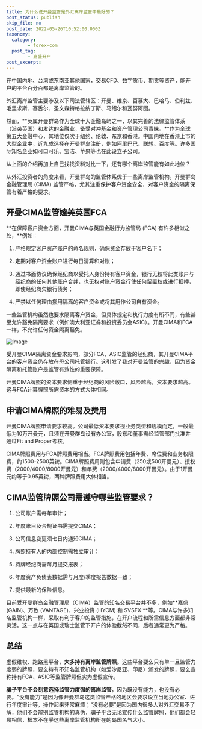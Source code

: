 ```yaml
---
title: 为什么说开曼监管是外汇离岸监管中最好的？
post_status: publish
skip_file: no
post_date: 2022-05-26T10:52:00.000Z
taxonomy:
  category:
        - forex-com
  post_tag:
        - 嘉盛开户
post_excerpt: 
---
```

在中国内地、台湾或东南亚其他国家，交易CFD、数字货币、期货等资产，能开户的平台百分百都是离岸监管的。

外汇离岸监管主要涉及以下司法管辖区：开曼、维京、百慕大、巴哈马、伯利兹、毛里求斯、塞舌尔、圣文森特格拉纳丁斯、马绍尔和瓦努阿图。

然而，**英属开曼群岛作为全球十大金融岛屿之一，以其完善的法律监管体系（沿袭英国）和发达的金融业，备受对冲基金和资产管理公司青睐。**作为全球第五大金融中心，其地位仅次于纽约、伦敦、东京和香港。中国内地在香港上市的大型企业中，近九成选择在开曼群岛注册，例如阿里巴巴、联想、百度等。许多国际知名企业如可口可乐、宝洁、苹果等也在此设立子公司。

从上面的介绍再加上自己找找资料对比一下，还有哪个离岸监管能有如此地位？

从外汇投资者的角度来看，开曼群岛的监管体系优于一些离岸监管机构。开曼群岛金融管理局 (CIMA) 监管严格，尤其注重保护客户资金安全，对客户资金的隔离保管有着严格的要求。

## 开曼CIMA监管媲美英国FCA

**在保障客户资金方面，开曼CIMA与英国金融行为监管局 (FCA) 有许多相似之处，**例如：

1. 严格规定客户资产账户的命名规则，确保资金存放于客户名下；

1. 定期对客户资金账户进行每日清算和对账；

1. 通过书面协议确保经纪商以受托人身份持有客户资金，银行无权将此类账户与经纪商的任何其他账户合并，也无权对账户资金行使任何留置权或进行扣押，即使经纪商欠银行债务；

1. 严禁以任何理由挪用隔离的客户资金或将其用作公司自有资金。

一些监管机构虽然也要求隔离客户资金，但具体规定和执行力度有所不同，有些甚至允许豁免隔离要求（例如澳大利亚证券和投资委员会ASIC）。开曼CIMA和FCA一样，不允许任何资金隔离豁免。

![Image](https://prod-files-secure.s3.us-west-2.amazonaws.com/39ed1227-6d7d-4570-be36-9ccd4a2c4241/bd849744-3fcb-4a37-8312-357962c8f065/image.png?X-Amz-Algorithm=AWS4-HMAC-SHA256&X-Amz-Content-Sha256=UNSIGNED-PAYLOAD&X-Amz-Credential=ASIAZI2LB466TYKNMOTS%2F20250821%2Fus-west-2%2Fs3%2Faws4_request&X-Amz-Date=20250821T221357Z&X-Amz-Expires=3600&X-Amz-Security-Token=IQoJb3JpZ2luX2VjEK7%2F%2F%2F%2F%2F%2F%2F%2F%2F%2FwEaCXVzLXdlc3QtMiJGMEQCHyZu5vrDJeVd0isp1mpMSOSBGeVwi8PVdOGU7WNseMoCIQCyEbRYZMX3S10QQJUpGnUp1kVv%2B7nNFJ4PVK60tziyOyqIBAj3%2F%2F%2F%2F%2F%2F%2F%2F%2F%2F8BEAAaDDYzNzQyMzE4MzgwNSIMC6k3NQtc75Qk3eLOKtwDYnmOe4ekqOlBGD7fu6D8QwTKyqh3OFKMmM2VagL7vBzKzDp38A8YDVjyooliDAC%2Fu%2FsJbpz3TexsOaJpUs1SbzoBbUt6v4pHpVYbjL5QII8zW%2FL81XXLizH8pD5e2N45n3FFcGs1y9Wiq0atTYNOcuP2k12xvGNbVFvS3NdXIa1pKyE43D2YwHNXrsnUnWwykLY9t8ul274soYGFzMnDVTLw8%2BmqG70xBYzrAQYp8NxR0fiv36iGuxawxEZEYyjt80YDryXDK8DsdphbG4zMX4lNEc58jLjp4Pdvw8v3yi%2BMc4eqIq3ldZ50SWH%2F3kMLcm%2FX6ym0B29Vkz3MFm6D6PqQKmR0RwtxO9QixkVDoyuMdM2uUdBP8FO%2FTfNydYIUgvhV5l6nfjZwRIyU7AdmcJyO0w%2FYCpQIkr6MiSfFfy4Hy%2BSQNYqqHTn80Y6l7dooWa%2Fxr4AUui9Q1GqgrDknNGZeSFyUn9CarQ9oXtj0YPUptclHLMA3%2FRalvM6f%2Bj0IJ4beFRcYnXQp2AD0sHqR%2BvYmSnkgpPWOhYIh5lD89IOHtE8nDKqnQFF%2F2eVQm6TClVJmSDvELm6pPoY2SIjvNevOAPVlDUtW6qPS3GP4helIkQ73sRePmos3ntsw%2FrGexQY6pgFJ6zFqn8dKy2pqryc2flNpjQ%2Bi6UXnBsQM6yhqE87T%2B39YBLUma2KTc4TxQQibbMVhm67yZhpk3gJB5C%2BhLC%2BX6Kj0OP%2BqUgZL1LmvDoCxXLWnfg1MFjuwurqoxjp3CnzeiIPqbceMqVlvMJz3h6ZtE%2BRU7iSNHAiSeDkjHrgznnPazTZtk1LD51eUcseThZ2tqUCt7uGbQCB3GyT%2BZutkmwWBT0ZC&X-Amz-Signature=268660284235e85b1451401ffe740c9d7c753c64fa0bd8ff7cd4810202eff5f1&X-Amz-SignedHeaders=host&x-amz-checksum-mode=ENABLED&x-id=GetObject)

受开曼CIMA隔离资金要求影响，部分FCA、ASIC监管的经纪商，其开曼CIMA平台的客户资金仍存放在母公司托管银行。这引发了我对开曼监管的兴趣，因为资金隔离和托管账户是监管有效性的重要保障。

开曼CIMA牌照的资本要求侧重于经纪商的风险敞口，风险越高，资本要求越高。这与FCA计算牌照所需资本的方式大体相同。

## **申请CIMA牌照的难易及费用**

开曼CIMA牌照申请要求较高。公司最低资本要求视业务类型和规模而定，一般最低为10万开曼元，且须在开曼群岛设有办公室，股东和董事需经监管部门批准并通过Fit and Proper考核。

CIMA牌照费用与FCA牌照费用相当。FCA牌照费用包括年费、席位费和业务权限费，约1500-2500英镑。CIMA牌照费用则包含申请费（250或500开曼元）、授权费（2000/4000/8000开曼元）和年费（2000/4000/8000开曼元）。由于1开曼元约等于0.95英镑，两种牌照费用大体相当。

## CIMA监管牌照公司需遵守哪些监管要求？

1. 公司账户需每年审计；

1. 年度账目及合规证书需提交CIMA；

1. 公司信息变更须七日内通知CIMA；

1. 牌照持有人的内部控制需独立审计；

1. 持牌经纪商需每月提交报表；

1. 年度资产负债表数据需与月度/季度报告数据一致；

1. 提供最新的保险信息。

目前受开曼群岛金融管理局（CIMA）监管的知名交易平台并不多，例如**嘉盛 (GAIN)、万致 (VANTAGE)、兴业投资 (HYCM) 和 SVSFX **等。CIMA与许多知名监管机构一样，采取有利于客户的监管措施，在开户流程和所需信息方面都非常灵活。这一点与在英国或瑞士监管下开户的体验截然不同，后者通常更为严格。

## 总结

虚假维权、跑路黑平台，**大多持有离岸监管牌照**。这些平台要么只有单一且监管力度弱的牌照，要么持有不知名监管机构（如爱沙尼亚、印尼）颁发的牌照，要么宣称持有FCA、ASIC等监管牌照但实为虚假宣传。

**骗子平台不会刻意选择监管力度强的离岸监管**，因为既没有能力，也没有必要。“没有能力”是因为像开曼群岛这类监管严格的地区会要求设立当地办公室、进行年度审计等，操作起来非常麻烦；“没有必要”是因为国内很多人对外汇交易不了解，他们不会辨别监管机构的真伪，骗子平台无论宣传什么监管牌照，他们都会轻易相信，根本不在乎这些离岸监管机构所在的岛国名气大小。